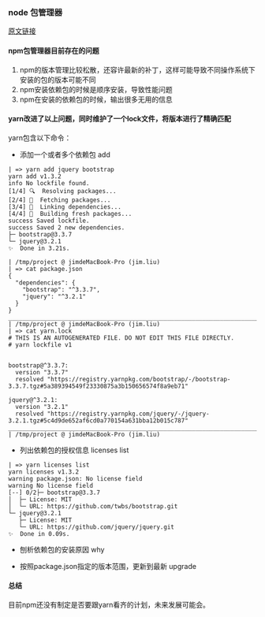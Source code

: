 ### node 包管理器
[原文链接](https://www.sitepoint.com/yarn-vs-npm/)

#### npm包管理器目前存在的问题
1. npm的版本管理比较松散，还容许最新的补丁，这样可能导致不同操作系统下安装的包的版本可能不同
2. npm安装依赖包的时候是顺序安装，导致性能问题
3. npm在安装的依赖包的时候，输出很多无用的信息

#### yarn改进了以上问题，同时维护了一个lock文件，将版本进行了精确匹配

yarn包含以下命令：

- 添加一个或者多个依赖包
add 

```shell
| => yarn add jquery bootstrap
yarn add v1.3.2
info No lockfile found.
[1/4] 🔍  Resolving packages...
[2/4] 🚚  Fetching packages...
[3/4] 🔗  Linking dependencies...
[4/4] 📃  Building fresh packages...
success Saved lockfile.
success Saved 2 new dependencies.
├─ bootstrap@3.3.7
└─ jquery@3.2.1
✨  Done in 3.21s.

| /tmp/project @ jimdeMacBook-Pro (jim.liu) 
| => cat package.json 
{
  "dependencies": {
    "bootstrap": "^3.3.7",
    "jquery": "^3.2.1"
  }
}
________________________________________________________________________________
| /tmp/project @ jimdeMacBook-Pro (jim.liu) 
| => cat yarn.lock 
# THIS IS AN AUTOGENERATED FILE. DO NOT EDIT THIS FILE DIRECTLY.
# yarn lockfile v1


bootstrap@^3.3.7:
  version "3.3.7"
  resolved "https://registry.yarnpkg.com/bootstrap/-/bootstrap-3.3.7.tgz#5a389394549f23330875a3b150656574f8a9eb71"

jquery@^3.2.1:
  version "3.2.1"
  resolved "https://registry.yarnpkg.com/jquery/-/jquery-3.2.1.tgz#5c4d9de652af6cd0a770154a631bba12b015c787"
________________________________________________________________________________
| /tmp/project @ jimdeMacBook-Pro (jim.liu) 

```


- 列出依赖包的授权信息
licenses list

```shell
| => yarn licenses list
yarn licenses v1.3.2
warning package.json: No license field
warning No license field
[--] 0/2├─ bootstrap@3.3.7
│  ├─ License: MIT
│  └─ URL: https://github.com/twbs/bootstrap.git
└─ jquery@3.2.1
   ├─ License: MIT
   └─ URL: https://github.com/jquery/jquery.git
✨  Done in 0.09s.
```

- 刨析依赖包的安装原因
why

- 按照package.json指定的版本范围，更新到最新
upgrade

#### 总结
目前npm还没有制定是否要跟yarn看齐的计划，未来发展可能会。